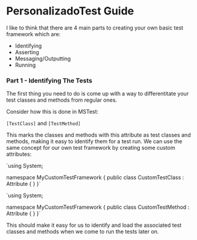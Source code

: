 # PersonalizadoTest Guide

I like to think that there are 4 main parts to creating your own basic test framework which are:
* Identifying
* Asserting
* Messaging/Outputting
* Running

### Part 1 - Identifying The Tests

The first thing you need to do is come up with a way to differentitate your test classes and methods from regular ones. 

Consider how this is done in MSTest:

`[TestClass]` and `[TestMethod]`

This marks the classes and methods with this attribute as test classes and methods, making it easy to identify them for a test run. We can use the same concept for our own test framework by creating some custom attributes:

`using System;

namespace MyCustomTestFramework
{
    public class CustomTestClass : Attribute
    {
    }
}`

`using System;

namespace MyCustomTestFramework
{
    public class CustomTestMethod : Attribute
    {
    }
}`

This should make it easy for us to identify and load the associated test classes and methods when we come to run the tests later on.
